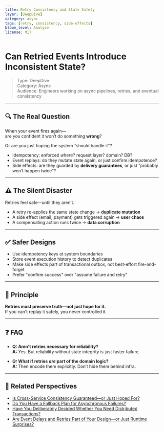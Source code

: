 ```yaml
---
title: Retry Consistency and State Safety
layer: [DeepDive]
category: async
tags: [retry, consistency, side-effects]
bloom_level: Analyze
license: MIT
---
```


# Can Retried Events Introduce Inconsistent State?

> Type: DeepDive  
> Category: Async  
> Audience: Engineers working on async pipelines, retries, and eventual consistency

---

## 🔍 The Real Question

When your event fires again—  
are you confident it won’t do something **wrong**?

Or are you just hoping the system “should handle it”?

- Idempotency: enforced *where*? request layer? domain? DB?
- Event replays: do they mutate state again, or just confirm idempotence?
- Side effects: are they guarded by **delivery guarantees**, or just “probably won’t happen twice”?

---

## ⚠️ The Silent Disaster

Retries feel safe—until they aren’t.

- A retry re-applies the same state change → **duplicate mutation**
- A side effect (email, payment) gets triggered again → **user chaos**
- A compensating action runs twice → **data corruption**

---

## ✅ Safer Designs

- Use idempotency keys at system boundaries  
- Store event execution history to detect duplicates  
- Make side effects part of transactional outbox, not best-effort fire-and-forget  
- Prefer "confirm success" over "assume failure and retry"

---

## 🧠 Principle

**Retries must preserve truth—not just hope for it.**  
If you can't replay it safely, you never controlled it.

---

## ❓ FAQ

- **Q: Aren’t retries necessary for reliability?**  
  **A:** Yes. But reliability without state integrity is just faster failure.

- **Q: What if retries *are* part of the domain logic?**  
  **A:** Then encode them explicitly. Don’t hide them behind infra.

---

## 🔗 Related Perspectives

- [Is Cross-Service Consistency Guaranteed—or Just Hoped For?](../async/cross-service-consistency.md)
- [Do You Have a Fallback Plan for Asynchronous Failures?](fallback-strategy.md)
- [Have You Deliberately Decided Whether You Need Distributed Transactions?](../async/distributed-transaction-design.md)
- [Are Event Delays and Retries Part of Your Design—or Just Runtime Surprises?](../async/event-retry-delay.md)
